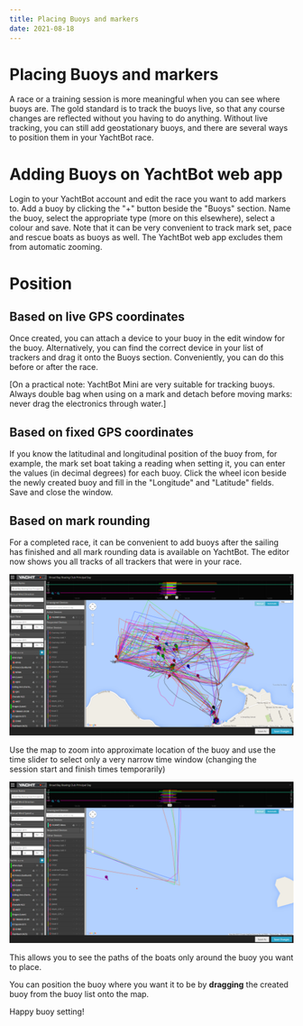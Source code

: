 ```yaml
---
title: Placing Buoys and markers
date: 2021-08-18
---
```


# Placing Buoys and markers

A race or a training session is more meaningful when you can see where buoys are. The gold standard is to track the buoys live, so that any course changes are reflected without you having to do anything. Without live tracking, you can still add geostationary buoys, and there are several ways to position them in your YachtBot race.

# Adding Buoys on YachtBot web app

Login to your YachtBot account and edit the race you want to add markers to. Add a buoy by clicking the "+" button beside the "Buoys" section. Name the buoy, select the appropriate type (more on this elsewhere), select a colour and save. Note that it can be very convenient to track mark set, pace and rescue boats as buoys as well. The YachtBot web app excludes them from automatic zooming.

# Position

## Based on live GPS coordinates

Once created, you can attach a device to your buoy in the edit window for the buoy. Alternatively, you can find the correct device in your list of trackers and drag it onto the Buoys section. Conveniently, you can do this before or after the race.

\[On a practical note: YachtBot Mini are very suitable for tracking buoys. Always double bag when using on a mark and detach before moving marks: never drag the electronics through water.\]

## Based on fixed GPS coordinates

If you know the latitudinal and longitudinal position of the buoy from, for example, the mark set boat taking a reading when setting it, you can enter the values (in decimal degrees) for each buoy. Click the wheel icon beside the newly created buoy and fill in the "Longitude" and "Latitude" fields. Save and close the window.

## Based on mark rounding

For a completed race, it can be convenient to add buoys after the sailing has finished and all mark rounding data is available on YachtBot. The editor now shows you all tracks of all trackers that were in your race.

<img src="../../../assets/images/blob1445556954358.png" alt=""  />

Use the map to zoom into approximate location of the buoy and use the time slider to select only a very narrow time window (changing the session start and finish times temporarily)

<img src="../../../assets/images/blob1445557048228.png" alt=""  />

This allows you to see the paths of the boats only around the buoy you want to place.

You can position the buoy where you want it to be by **dragging** the created buoy from the buoy list onto the map.

Happy buoy setting!
